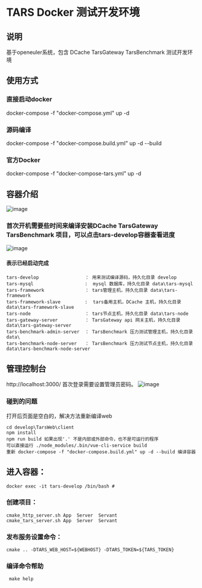 # TARS Docker 测试开发环境

## 说明
基于openeuler系统，包含 DCache TarsGateway TarsBenchmark 测试开发环境
## 使用方式
### 直接启动docker
docker-compose -f "docker-compose.yml" up -d
### 源码编译
docker-compose -f "docker-compose.build.yml" up -d --build
### 官方Docker
docker-compose -f "docker-compose-tars.yml" up -d
## 容器介绍
![image](https://user-images.githubusercontent.com/4635861/155684352-2ea5e6ba-edba-4566-831c-75b71209c948.png)
### 首次开机需要些时间来编译安装DCache TarsGateway TarsBenchmark 项目，可以点击tars-develop容器查看进度
![image](https://user-images.githubusercontent.com/4635861/155685626-4e58b728-e32b-4821-a884-f5bac1e3f93a.png)
#### 表示已经启动完成
```
tars-develop                 ： 用来测试编译源码，持久化目录 develop
tars-mysql                   :  mysql 数据库，持久化目录 data\tars-mysql
tars-framework               ： tars管理主机，持久化目录 data\tars-framework 
tars-framework-slave         :  tars备用主机，DCache 主机，持久化目录 data\tars-framework-slave 
tars-node                    ： tars节点主机，持久化目录 data\tars-node 
tars-gateway-server          ： TarsGateway api 网关主机，持久化目录 data\tars-gateway-server 
tars-benchmark-admin-server  ： TarsBenchmark 压力测试管理主机，持久化目录 data\
tars-benchmark-node-server   ： TarsBenchmark 压力测试节点主机，持久化目录 data\tars-benchmark-node-server

```
## 管理控制台
http://localhost:3000/ 首次登录需要设置管理员密码。
![image](https://user-images.githubusercontent.com/4635861/155685132-bd7078d8-43d2-418b-8e9f-d59d5c7a8cfb.png)

### 碰到的问题
打开后页面是空白的，解决方法重新编译web
```
cd develop\TarsWeb\client
npm install 
npm run build 如果出现'.' 不是内部或外部命令，也不是可运行的程序
可以直接运行 ./node_modules/.bin/vue-cli-service build
重新 docker-compose -f "docker-compose.build.yml" up -d --build 编译容器
```
## 进入容器：
```
docker exec -it tars-develop /bin/bash # 
```
### 创建项目：
```
cmake_http_server.sh App  Server  Servant
cmake_tars_server.sh App  Server  Servant
```
### 发布服务设置命令：
```
cmake .. -DTARS_WEB_HOST=${WEBHOST} -DTARS_TOKEN=${TARS_TOKEN} 
```
### 编译命令帮助
``` 
 make help 
```
